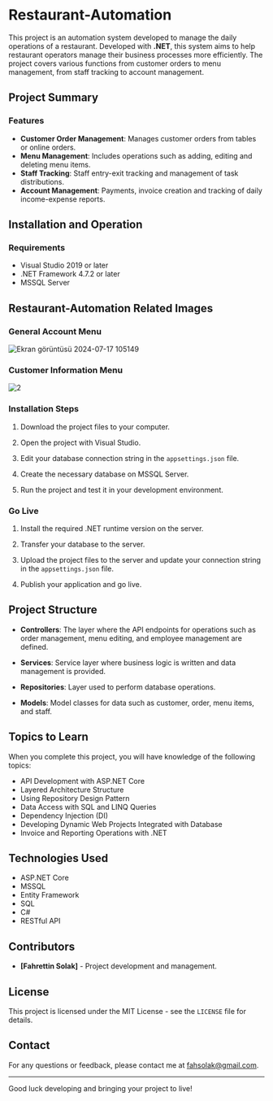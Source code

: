# Restaurant-Automation

This project is an automation system developed to manage the daily operations of a restaurant. Developed with **.NET**, this system aims to help restaurant operators manage their business processes more efficiently. The project covers various functions from customer orders to menu management, from staff tracking to account management.

## Project Summary

### Features
- **Customer Order Management**: Manages customer orders from tables or online orders.
- **Menu Management**: Includes operations such as adding, editing and deleting menu items.
- **Staff Tracking**: Staff entry-exit tracking and management of task distributions.
- **Account Management**: Payments, invoice creation and tracking of daily income-expense reports.

## Installation and Operation

### Requirements
- Visual Studio 2019 or later
- .NET Framework 4.7.2 or later
- MSSQL Server

## Restaurant-Automation Related Images

### General Account Menu
![Ekran görüntüsü 2024-07-17 105149](https://github.com/user-attachments/assets/7784f409-821e-47d4-881d-03be2520f7ba)

### Customer Information Menu
![2](https://github.com/user-attachments/assets/a4f5c465-ff22-4c86-8e59-127afb9a7553)

### Installation Steps
1. Download the project files to your computer.

2. Open the project with Visual Studio.

3. Edit your database connection string in the `appsettings.json` file.

4. Create the necessary database on MSSQL Server.

5. Run the project and test it in your development environment.

### Go Live
1. Install the required .NET runtime version on the server.

2. Transfer your database to the server.

3. Upload the project files to the server and update your connection string in the `appsettings.json` file.

4. Publish your application and go live.

## Project Structure

- **Controllers**: The layer where the API endpoints for operations such as order management, menu editing, and employee management are defined.
- **Services**: Service layer where business logic is written and data management is provided.

- **Repositories**: Layer used to perform database operations.

- **Models**: Model classes for data such as customer, order, menu items, and staff.

## Topics to Learn

When you complete this project, you will have knowledge of the following topics:
- API Development with ASP.NET Core
- Layered Architecture Structure
- Using Repository Design Pattern
- Data Access with SQL and LINQ Queries
- Dependency Injection (DI)
- Developing Dynamic Web Projects Integrated with Database
- Invoice and Reporting Operations with .NET

## Technologies Used
- ASP.NET Core
- MSSQL
- Entity Framework
- SQL
- C#
- RESTful API

## Contributors
- **[Fahrettin Solak]** - Project development and management.

## License
This project is licensed under the MIT License - see the `LICENSE` file for details.

## Contact
For any questions or feedback, please contact me at [fahsolak@gmail.com](mailto:fahsolak@gmail.com).

---

Good luck developing and bringing your project to live!


